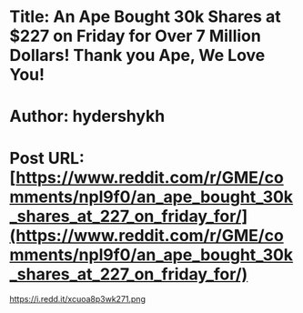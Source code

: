 # Title: An Ape Bought 30k Shares at $227 on Friday for Over 7 Million Dollars! Thank you Ape, We Love You!
# Author: hydershykh
# Post URL: [https://www.reddit.com/r/GME/comments/npl9f0/an_ape_bought_30k_shares_at_227_on_friday_for/](https://www.reddit.com/r/GME/comments/npl9f0/an_ape_bought_30k_shares_at_227_on_friday_for/)


https://i.redd.it/xcuoa8p3wk271.png